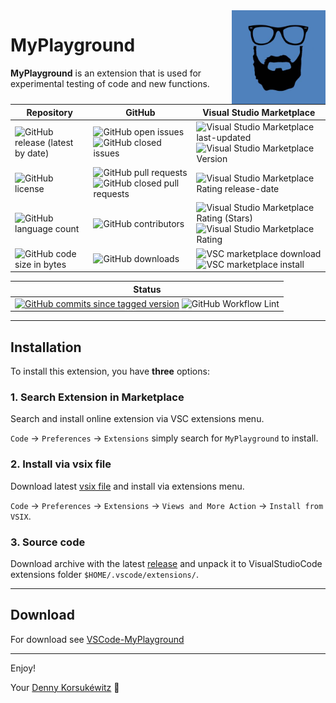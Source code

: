 <img align="right" width="150" height="150" src="doc/images/icon.png">

# MyPlayground

**MyPlayground** is an extension that is used for experimental testing of code and new functions.

| Repository | GitHub | Visual Studio Marketplace |
| ------ | ------ | ------ |
| ![GitHub release (latest by date)](https://img.shields.io/github/v/release/dennykorsukewitz/VSCode-MyPlayground) | ![GitHub open issues](https://img.shields.io/github/issues/dennykorsukewitz/VSCode-MyPlayground) ![GitHub closed issues](https://img.shields.io/github/issues-closed/dennykorsukewitz/VSCode-MyPlayground?color=#44CC44) | ![Visual Studio Marketplace last-updated](https://img.shields.io/visual-studio-marketplace/last-updated/dennykorsukewitz.MyPlayground) ![Visual Studio Marketplace Version ](https://img.shields.io/visual-studio-marketplace/v/dennykorsukewitz.MyPlayground) |
| ![GitHub license](https://img.shields.io/github/license/dennykorsukewitz/VSCode-MyPlayground) | ![GitHub pull requests](https://img.shields.io/github/issues-pr/dennykorsukewitz/VSCode-MyPlayground?label=PR) ![GitHub closed pull requests](https://img.shields.io/github/issues-pr-closed/dennykorsukewitz/VSCode-MyPlayground?color=g&label=PR) | ![Visual Studio Marketplace Rating release-date](https://img.shields.io/visual-studio-marketplace/release-date/dennykorsukewitz.MyPlayground) |
| ![GitHub language count](https://img.shields.io/github/languages/count/dennykorsukewitz/VSCode-MyPlayground?style=flat&label=language)  | ![GitHub contributors](https://img.shields.io/github/contributors/dennykorsukewitz/VSCode-MyPlayground) | ![Visual Studio Marketplace Rating (Stars)](https://img.shields.io/visual-studio-marketplace/stars/dennykorsukewitz.MyPlayground) ![Visual Studio Marketplace Rating](https://img.shields.io/visual-studio-marketplace/r/dennykorsukewitz.MyPlayground) |
| ![GitHub code size in bytes](https://img.shields.io/github/languages/code-size/dennykorsukewitz/VSCode-MyPlayground)  | ![GitHub downloads](https://img.shields.io/github/downloads/dennykorsukewitz/VSCode-MyPlayground/total?style=flat) | ![VSC marketplace download](https://img.shields.io/visual-studio-marketplace/d/dennykorsukewitz.MyPlayground) ![VSC marketplace install](https://img.shields.io/visual-studio-marketplace/i/dennykorsukewitz.MyPlayground) |

| Status |
 | ------ |
| [![GitHub commits since tagged version](https://img.shields.io/github/commits-since/dennykorsukewitz/VSCode-MyPlayground/0.0.2/dev)](https://github.com/dennykorsukewitz/VSCode-MyPlayground/compare/0.0.2...dev) ![GitHub Workflow Lint](https://github.com/dennykorsukewitz/VSCode-MyPlayground/actions/workflows/lint.yml/badge.svg?branch=dev&style=flat&label=Lint) |

---

## Installation

To install this extension, you have **three** options:

### 1. Search Extension in Marketplace

Search and install online extension via VSC extensions menu.

`Code` -> `Preferences` -> `Extensions` simply search for `MyPlayground` to install.

### 2. Install via vsix file

Download latest [vsix file](https://github.com/dennykorsukewitz/VSCode-MyPlayground/releases) and install via extensions menu.

`Code` -> `Preferences` -> `Extensions` -> `Views and More Action` -> `Install from VSIX`.

### 3. Source code

Download archive with the latest [release](https://github.com/dennykorsukewitz/VSCode-MyPlayground/releases) and unpack it to VisualStudioCode extensions folder
`$HOME/.vscode/extensions/`.

---

## Download

For download see [VSCode-MyPlayground](https://github.com/dennykorsukewitz/VSCode-MyPlayground/releases)

---

Enjoy!

Your [Denny Korsukéwitz](https://github.com/dennykorsukewitz) 🚀
